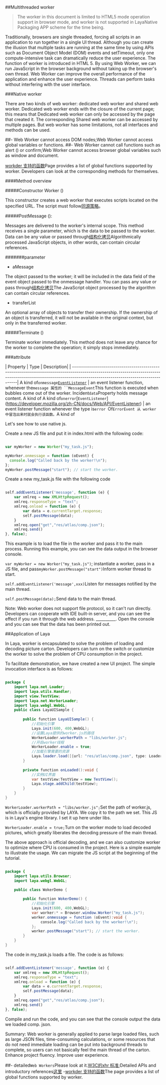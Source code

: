 ##Multithreaded worker

> The worker in this document is limited to HTML5 mode operation support in browser mode, and worker is not supported in LayaNative Packaging APP scheme for the time being.

Traditionally, browsers are single threaded, forcing all scripts in an application to run together in a single UI thread. Although you can create the illusion that multiple tasks are running at the same time by using APIs such as Document Object Model (DOM) events and setTimeout, only one compute-intensive task can dramatically reduce the user experience. The function of worker is introduced in HTML 5. By using Web Worker, we can run JavaScript in the browser background without taking up the browser's own thread. Web Worker can improve the overall performance of the application and enhance the user experience. Threads can perform tasks without interfering with the user interface.

###Native worker

There are two kinds of web worker: dedicated web worker and shared web worker. Dedicated web worker ends with the closure of the current page; this means that Dedicated web worker can only be accessed by the page that created it. The corresponding Shared web worker can be accessed by multiple pages. But web worker has some limitations, not all interfaces and methods can be used.

##- Web Worker cannot access DOM nodes;Web Worker cannot access global variables or functions.
##- Web Worker cannot call functions such as alert () or confirm;Web Worker cannot access browser global variables such as window and document.


 [workder 支持的函数](https://developer.mozilla.org/En/DOM/Worker/Functions_available_to_workers)Page provides a list of global functions supported by worker. Developers can look at the corresponding methods for themselves.

####Method overview

#####Constructor Worker ()

This constructor creates a web worker that executes scripts located on the specified URL. The script must follow[同源策略](https://developer.mozilla.org/en/Same_origin_policy_for_JavaScript)。

#####PostMessage ():

Messages are delivered to the worker's internal scope. This method receives a single parameter, which is the data to be passed to the worker. Data can be any value or passed through[结构化拷贝](http://www.whatwg.org/specs/web-apps/current-work/multipage/common-dom-interfaces.html%3Ch1%3Etransferable)Algorithmically processed JavaScript objects, in other words, can contain circular references.

#######parameter

- aMessage

The object passed to the worker; it will be included in the data field of the event object passed to the onmessage handler. You can pass any value or pass through[结构化拷贝](http://www.whatwg.org/specs/web-apps/current-work/multipage/common-dom-interfaces.html%3Ch1%3Etransferable)The JavaScript object processed by the algorithm can contain circular references.

- transferList

An optional array of objects to transfer their ownership. If the ownership of an object is transferred, it will not be available in the original context, but only in the transferred worker.

#####Terminate ()

Terminate worker immediately. This method does not leave any chance for the worker to complete the operation; it simply stops immediately.

###attribute

| Property | Type | Description|
| --------------------------------------------------------------------------------------------------------------------------------------------------------------------------------------------------------------|
A kind of`onmessage`[`EventListener`](https://developer.mozilla.org/zh-cn/docs/web/api/eventlistener) | an event listener function, whenever the`message 属性的 ``MessageEvent`This function is executed when bubbles come out of the worker. Incident`data`Property holds message content. A kind of
A kind of`onerror`[`EventListener`] (https://developer.mozilla.org/zh-CN/docs/Web/API/EventListener) | an event listener function whenever the type is`error `Of`ErrorEvent 从 worker 中冒泡出来时就会执行该函数。`A kind of

Let's see how to use native js.

Create a new JS file and put it in index.html with the following code:


```javascript

var myWorker = new Worker("my_task.js");

myWorker.onmessage = function (oEvent) {
  console.log("Called back by the worker!\n");
};
myWorker.postMessage("start"); // start the worker.
```


Create a new my_task.js file with the following code


```javascript

self.addEventListener('message', function (e) {
    var xmlreq = new XMLHttpRequest();
    xmlreq.responseType = "text";
    xmlreq.onload = function (e) {
        var data = e.currentTarget.response;
        self.postMessage(data);
    }
    xmlreq.open("get","res/atlas/comp.json");
    xmlreq.send()
}, false);
```


This example is to load the file in the worker and pass it to the main process. Running this example, you can see the data output in the browser console.

`var myWorker = new Worker("my_task.js")`; instantiate a worker, pass in a JS file, and pass`myWorker.postMessage("start")`Inform worker thread to start.

​`self.addEventListener('message',xxx)`Listen for messages notified by the main thread.

​`self.postMessage(data);`Send data to the main thread.

Note: Web worker does not support file protocol, so it can't run directly. Developers can cooperate with IDE built-in server, and you can see the effect if you run it through the web address. __________. Open the console and you can see that the data has been printed out.



##Application of Laya

In Laya, worker is encapsulated to solve the problem of loading and decoding picture carton. Developers can turn on the switch or customize the worker to solve the problem of CPU consumption in the project.

To facilitate demonstration, we have created a new UI project. The simple invocation interface is as follows:


```java

package {
	import laya.net.Loader;
	import laya.utils.Handler;
	import view.TestView;
	import laya.net.WorkerLoader;
	import laya.webgl.WebGL;
	public class LayaUISample {
		
		public function LayaUISample() {
			//初始化引擎
			Laya.init(600, 400,WebGL);
			//设置Laya提供的worker.js的路径
			WorkerLoader.workerPath = "libs/worker.js";
			//开启worker线程
            WorkerLoader.enable = true;
			//加载引擎需要的资源
			Laya.loader.load([{url: "res/atlas/comp.json", type: Loader.ATLAS}], Handler.create(this, onLoaded));
		}
		
		private function onLoaded():void {
			//实例UI界面
			var testView:TestView = new TestView();
			Laya.stage.addChild(testView);
		}
	}
}
```


​`WorkerLoader.workerPath = "libs/worker.js";`Set the path of worker.js, which is officially provided by LAYA. We copy it to the path we set. This JS is in Laya's engine library. I set it up here under libs.

`WorkerLoader.enable = true;`Turn on the worker mode to load decoded pictures, which greatly liberates the decoding pressure of the main thread.

The above approach is official decoding, and we can also customize worker to optimize where CPU is consumed in the project. Here is a simple example to illustrate the usage. We can migrate the JS script at the beginning of the tutorial.


```java

package {
	import laya.utils.Browser;
	import laya.webgl.WebGL;

	public class WokerDemo {
		
		public function WokerDemo() {
			//初始化引擎
			Laya.init(600, 400,WebGL);
			var worker:* = Browser.window.Worker("my_task.js");
            worker.onmessage = function (oEvent):void {
                console.log("Called back by the worker!\n");
            };
            worker.postMessage("start"); // start the worker.
		}
	}
}
```


The code in my_task.js loads a file. The code is as follows:


```javascript

self.addEventListener('message', function (e) {
    var xmlreq = new XMLHttpRequest();
    xmlreq.responseType = "text";
    xmlreq.onload = function (e) {
        var data = e.currentTarget.response;
        self.postMessage(data);
    }
    xmlreq.open("get","res/atlas/comp.json");
    xmlreq.send()
}, false);
```


Compile and run the code, and you can see that the console output the data we loaded comp. json.

Summary: Web worker is generally applied to parse large loaded files, such as large JSON files, time-consuming calculations, or some resources that do not need immediate loading can be put into background threads to complete, so users can not basically feel the main thread of the carton. Enhance project fluency. Improve user experience.

##- detailed`Web Workers`Please look at it.[W3C的xhr 标准](https://www.w3.org/TR/workers/);Detailed APIs and introductory references[这里](https://developer.mozilla.org/en-US/docs/Web/API/Worker/)
-[workder 支持的函数](https://developer.mozilla.org/En/DOM/Worker/Functions_available_to_workers)The page provides a list of global functions supported by worker.